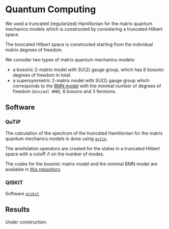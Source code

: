 # Quantum Computing

We used a truncated (regularized) Hamiltonian for the matrix quantum mechanics models which is constructed by considering a truncated Hilbert space.

The truncated Hilbert space is constructed starting from the individual matrix degrees of freedom.

We consider two types of matrix quantum mechanics models:

- a bosonic 2-matrix model with SU(2) gauge group, which has 6 bosonic degrees of freedom in total.
- a supersymmetric 2-matrix model with SU(2) gauge group which corresponds to the [BMN model](https://arxiv.org/abs/hep-th/0202021) with the minimal number of degrees of freedom (`minimal BMN`), 6 bosons and 3 fermions.


## Software

### QuTiP

The calculation of the spectrum of the truncated Hamiltonian for the matrix quantum mechanics models is done using [`qutip`](https://www.qutip.org).

The annihilation operators are created for the states in a truncated Hilbert space with a cutoff $\Lambda$ on the number of modes.

The codes for the bosonic matrix model and the minimal BMN model are available in [this repository](https://github.com/erinaldi/bmn2-qutip).

### QISKIT

Software [`qiskit`](https://www.qiskit.org)

## Results

Under construction.